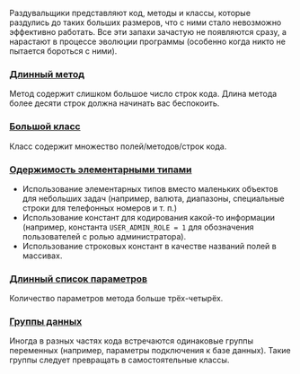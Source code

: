 Раздувальщики представляют код, методы и классы, которые раздулись до таких больших размеров, что с ними стало невозможно эффективно работать. Все эти запахи зачастую не появляются сразу, а нарастают в процессе эволюции программы (особенно когда никто не пытается бороться с ними).

### [Длинный метод](support/Длинный%20метод.md)
Метод содержит слишком большое число строк кода. Длина метода более десяти строк должна начинать вас беспокоить.

### [Большой класс](support/Большой%20класс.md)
Класс содержит множество полей/методов/строк кода.

### [Одержимость элементарными типами](support/Одержимость%20элементарными%20типами.md)
- Использование элементарных типов вместо маленьких объектов для небольших задач (например, валюта, диапазоны, специальные строки для телефонных номеров и т. п.)
- Использование констант для кодирования какой-то информации (например, константа `USER_ADMIN_ROLE = 1` для обозначения пользователей с ролью администратора).
- Использование строковых констант в качестве названий полей в массивах.

### [Длинный список параметров](support/Длинный%20список%20параметров.md)
Количество параметров метода больше трёх-четырёх.

### [Группы данных](support/Группы%20данных.md)
Иногда в разных частях кода встречаются одинаковые группы переменных (например, параметры подключения к базе данных). Такие группы следует превращать в самостоятельные классы.
